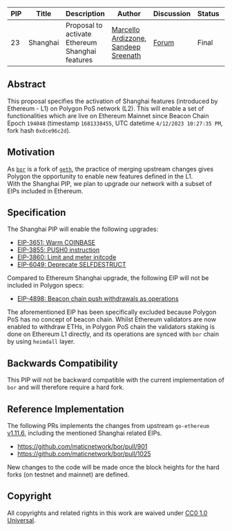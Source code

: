 

| PIP | Title                         | Description                                     | Author                                                                                                | Discussion | Status | Type                                     | Date       |
|-----|-------------------------------|-------------------------------------------------|-------------------------------------------------------------------------------------------------------|------------|--------|------------------------------------------|------------|
| 23  | Shanghai | Proposal to activate Ethereum Shanghai features | [Marcello Ardizzone](https://github.com/marcello33), [Sandeep Sreenath](https://github.com/ssandeep)  | [Forum](https://forum.polygon.technology/t/pip-23-proposal-to-activate-ethereum-shanghai-features/13065)  | Final  | Core | 2023-09-22 |

## Abstract

This proposal specifies the activation of Shanghai features (introduced by Ethereum - L1) on Polygon PoS network (L2). This will enable a set of functionalities which are live on Ethereum Mainnet since Beacon Chain Epoch `194048` (timestamp `1681338455`, UTC datetime `4/12/2023 10:27:35 PM`, fork hash `0xdce96c2d`).

## Motivation

As [`bor`](https://github.com/maticnetwork/bor) is a fork of [`geth`](https://github.com/ethereum/go-ethereum), the practice of merging upstream changes gives Polygon the opportunity to enable new features defined in the L1.  
With the Shanghai PIP, we plan to upgrade our network with a subset of EIPs included in Ethereum.

## Specification

The Shanghai PIP will enable the following upgrades:
* [EIP-3651: Warm COINBASE](https://eips.ethereum.org/EIPS/eip-3651)
* [EIP-3855: PUSH0 instruction](https://eips.ethereum.org/EIPS/eip-3855)
* [EIP-3860: Limit and meter initcode](https://eips.ethereum.org/EIPS/eip-3860)
* [EIP-6049: Deprecate SELFDESTRUCT](https://eips.ethereum.org/EIPS/eip-6049)

Compared to Ethereum Shanghai upgrade, the following EIP will not be included in Polygon specs:
* [EIP-4898: Beacon chain push withdrawals as operations](https://eips.ethereum.org/EIPS/eip-4895)
 
The aforementioned EIP has been specifically excluded because Polygon PoS has no concept of beacon chain. Whilst Ethereum validators are now enabled to withdraw ETHs, in Polygon PoS chain the validators staking is done on Ethereum L1 directly, and its operations are synced with `bor` chain by using `heimdall` layer.

## Backwards Compatibility

This PIP will not be backward compatible with the current implementation of `bor` and will therefore require a hard fork.

## Reference Implementation

The following PRs implements the changes from upstream `go-ethereum` [v1.11.6](https://github.com/ethereum/go-ethereum/tree/v1.11.6), including the mentioned Shanghai related EIPs. 
- https://github.com/maticnetwork/bor/pull/901
- https://github.com/maticnetwork/bor/pull/1025

New changes to the code will be made once the block heights for the hard forks (on testnet and mainnet) are defined. 


## Copyright

All copyrights and related rights in this work are waived under [CC0 1.0 Universal](https://creativecommons.org/publicdomain/zero/1.0/legalcode).
